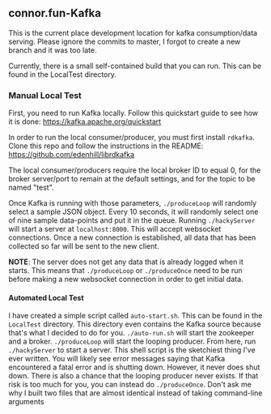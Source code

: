 ## connor.fun-Kafka

This is the current place development location for kafka consumption/data serving.  Please ignore the commits to master, I forgot to create a new branch and it was too late.

Currently, there is a small self-contained build that you can run.  This can be found in the LocalTest directory. 

### Manual Local Test

First, you need to run Kafka locally.  Follow this quickstart guide to see how it is done: https://kafka.apache.org/quickstart

In order to run the local consumer/producer, you must first install `rdkafka`.  Clone this repo and follow the instructions in the README: https://github.com/edenhill/librdkafka

The local consumer/producers require the local broker ID to equal 0, for the broker server/port to remain at the default settings, and for the topic to be named "test".

Once Kafka is running with those parameters, `./produceLoop` will randomly select a sample JSON object.  Every 10 seconds, it will randomly select one of nine sample data-points and put it in the queue.  Running `./hackyServer` will start a server at `localhost:8000`.  This will accept websocket connections.  Once a new connection is established, all data that has been collected so far will be sent to the new client.  

**NOTE**: The server does not get any data that is already logged when it starts.  This means that `./produceLoop` or `./produceOnce`  need to be run before making a new websocket connection in order to get initial data. 

#### Automated Local Test

I have created a simple script called `auto-start.sh`.  This can be found in the `LocalTest` directory.  This directory even contains the Kafka source because that's what I decided to do for you.  `./auto-run.sh` will start the zookeeper and a broker.  `./produceLoop` will start the looping producer.  From here, run `./hackyServer` to start a server.  This shell script is the sketchiest thing I've ever written.  You will likely see error messages saying that Kafka encountered a fatal error and is shutting down.  However, it never does shut down.  There is also a chance that the looping producer never exists.  If that risk is too much for you, you can instead do `./produceOnce`.  Don't ask me why I built two files that are almost identical instead of taking command-line arguments
